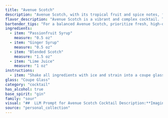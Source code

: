 ```yaml
---
title: "Avenue Scotch"
description: "Avenue Scotch, with its tropical fruit and spice notes, falls squarely into the **Contemporary Cocktail** family.  It blends classic elements like blended scotch and lime juice with modern flavor profiles, showcasing the vibrant experimentation happening in the world of cocktails today. "
flavor_description: "Avenue Scotch is a vibrant and complex cocktail. The passionfruit syrup brings a burst of tropical sweetness, balanced by the spicy heat of the ginger syrup. The blended Scotch adds depth and smokiness, while the lime juice provides a refreshing acidity. The interplay of these flavors creates a well-rounded and surprisingly harmonious experience, offering a unique twist on a classic Scotch cocktail. "
bartender_tips: "For a balanced Avenue Scotch, prioritize fresh, high-quality ingredients. Use a good quality blended Scotch with a bit of peat for complexity.  Measure your syrups precisely – a little goes a long way.  Shake vigorously with ice to chill and emulsify, then double strain for a crystal-clear presentation. Garnish with a lime wheel and a sprig of fresh mint. "
ingredients:
  - item: "Passionfruit Syrup"
    measure: "0.5 oz"
  - item: "Ginger Syrup"
    measure: "0.5 oz"
  - item: "Blended Scotch"
    measure: "1.5 oz"
  - item: "Lime Juice"
    measure: "1 oz"
instructions:
  - item: "Shake all ingredients with ice and strain into a coupe glass."
glass: "Coupe Glass"
category: "cocktail"
has_alcohol: true
base_spirit: "gin"
family: "sour"
visual: "##  LLM Prompt for Avenue Scotch Cocktail Description:**Imagine a beautifully crafted cocktail called Avenue Scotch.  The drink is made with Passionfruit Syrup, Ginger Syrup, Blended Scotch, and Lime Juice. Describe the cocktail's appearance in detail. Consider the following:* **Color:** What is the overall color of the drink? Does it have any layers or gradients?* **Texture:** Is the drink clear, cloudy, or have any visible particulates? * **Garnish:** What type of garnish, if any, is used? How does it enhance the visual appeal?* **Glassware:** What type of glass is the cocktail served in? How does the shape of the glass affect the overall presentation?* **Lighting:** How does the light interact with the cocktail? Does it highlight any specific aspects of its appearance? **For example, consider a scenario where the drink is served in a chilled coupe glass with a lime wheel garnish.  Describe the color of the drink, the clarity of the liquid, and the effect of the light on the garnish.** The more detailed and sensory your description, the more immersive and appealing it will be. "
source: "personal_collection"
---
```


